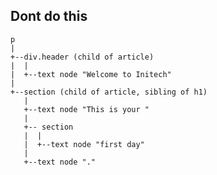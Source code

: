 ## Dont do this

    p
    |
    +--div.header (child of article)
    |  |
    |  +--text node "Welcome to Initech"
    |
    +--section (child of article, sibling of h1)
       |
       +--text node "This is your "
       |
       +-- section
       |  |
       |  +--text node "first day"
       |
       +--text node "."
